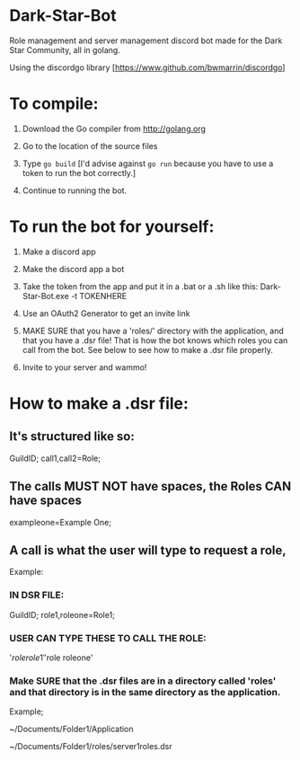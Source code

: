 # Dark-Star-Bot
Role management and server management discord bot made for the Dark Star Community, all in golang.

Using the discordgo library [https://www.github.com/bwmarrin/discordgo]

# To compile:

1) Download the Go compiler from http://golang.org

2) Go to the location of the source files

3) Type `go build` [I'd advise against `go run` because you have to use a token to run the bot correctly.]

4) Continue to running the bot.

# To run the bot for yourself:

1) Make a discord app

2) Make the discord app a bot

3) Take the token from the app and put it in a .bat or a .sh like this: Dark-Star-Bot.exe -t TOKENHERE

4) Use an OAuth2 Generator to get an invite link

5) MAKE SURE that you have a 'roles/' directory with the application, and that you have a .dsr file! That is how the bot knows which roles you can call from the bot. See below to see how to make a .dsr file properly.

6) Invite to your server and wammo!

# How to make a .dsr file:

## It's structured like so:

GuildID;
call1,call2=Role;

## The calls MUST NOT have spaces, the Roles CAN have spaces

exampleone=Example One;

## A call is what the user will type to request a role,

Example:
### IN DSR FILE:

GuildID;
role1,roleone=Role1;

### USER CAN TYPE THESE TO CALL THE ROLE:

'$role role1'
'$role roleone'

### Make SURE that the .dsr files are in a directory called 'roles' and that directory is in the same directory as the application.

Example;

~/Documents/Folder1/Application

~/Documents/Folder1/roles/server1roles.dsr
